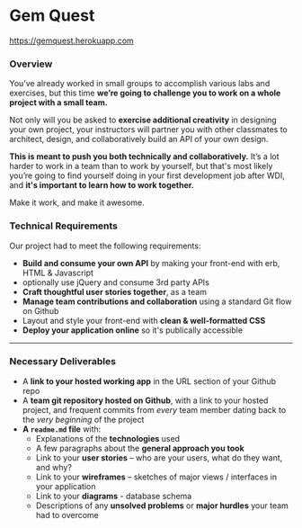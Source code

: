 # Gem Quest

https://gemquest.herokuapp.com

### Overview

You’ve already worked in small groups to accomplish various labs and exercises, but this time **we’re going to challenge you to work on a whole project with a small team.**

Not only will you be asked to **exercise additional creativity** in designing your own project, your instructors will partner you with other classmates to architect, design, and collaboratively build an API of your own design.

**This is meant to push you both technically and collaboratively.** It’s a lot harder to work in a team than to work by yourself, but that's most likely you’re going to find yourself doing in your first development job after WDI, and **it's important to learn how to work together.**

Make it work, and make it awesome.


### Technical Requirements

Our project had to meet the following requirements:

* **Build and consume your own API** by making your front-end with erb, HTML & Javascript
* optionally use jQuery and consume 3rd party APIs
* **Craft thoughtful user stories together**, as a team
* **Manage team contributions and collaboration** using a standard Git flow on Github
* Layout and style your front-end with **clean & well-formatted CSS**
* **Deploy your application online** so it's publically accessible

---

### Necessary Deliverables

* A **link to your hosted working app** in the URL section of your Github repo
* A **team git repository hosted on Github**, with a link to your hosted project, and frequent commits from _every_ team member dating back to the _very beginning_ of the project
* **A ``readme.md`` file** with:
    * Explanations of the **technologies** used
    * A few paragraphs about the **general approach you took**
    * Link to your **user stories** – who are your users, what do they want, and why?
    * Link to your **wireframes** – sketches of major views / interfaces in your application
    * Link to your **diagrams** - database schema
    * Descriptions of any **unsolved problems** or **major hurdles** your team had to overcome
